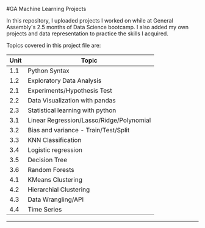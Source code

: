 #GA Machine Learning Projects

In  this repository, I uploaded projects I worked on while at General Assembly's 2.5 months of Data Science bootcamp. 
I also added my own projects and data representation to practice the skills I acquired.

Topics covered in this project file are:

| Unit | Topic |
| --- | --- |
| 1.1 | Python Syntax |
| 1.2 | Exploratory Data Analysis |
| 2.1 | Experiments/Hypothesis Test |
| 2.2 | Data Visualization with pandas |
| 2.3 | Statistical learning with python |
| 3.1 | Linear Regression/Lasso/Ridge/Polynomial |
| 3.2 | Bias and variance - Train/Test/Split |
| 3.3 | KNN Classification |
| 3.4 | Logistic regression |
| 3.5 | Decision Tree |
| 3.6 | Random Forests |
| 4.1 | KMeans Clustering |
| 4.2 | Hierarchial Clustering |
| 4.3 | Data Wrangling/API |
| 4.4 | Time Series |

---
